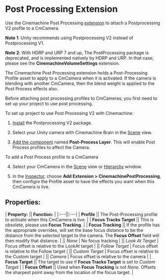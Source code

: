 # Post Processing Extension

Use the Cinemachine Post Processing [extension](CinemachineVirtualCameraExtensions.md) to attach a Postprocessing V2 profile to a CmCamera.

**Note 1**: Unity recommends using Postprocessing V2 instead of Postprocessing V1.

**Note 2**: With HDRP and URP 7 and up, The PostProcessing package is deprecated, and is implemented natively by HDRP and URP.  In that case, please see the __CinemachineVolumeSettings__ extension.

The Cinemachine Post Processing extension holds a Post-Processing Profile asset to apply to a CmCamera when it is activated. If the camera is blending with another CmCamera, then the blend weight is applied to the Post Process effects also.

Before attaching post processing profiles to CmCameras, you first need to set up your project to use post processing. 

To set up project to use Post Processing V2 with Cinemachine:

1. [Install](https://docs.unity3d.com/Packages/com.unity.package-manager-ui@latest/index.html) the Postprocessing V2 package.

2. Select your Unity camera with Cinemachine Brain in the [Scene](https://docs.unity3d.com/Manual/UsingTheSceneView.html) view.

3. [Add the component](https://docs.unity3d.com/Manual/UsingComponents.html) named __Post-Process Layer__.  This will enable Post Process profiles to affect the Camera.

To add a Post Process profile to a CmCamera

4. Select your CmCamera in the [Scene](https://docs.unity3d.com/Manual/UsingTheSceneView.html) view or [Hierarchy](https://docs.unity3d.com/Manual/Hierarchy.html) window.

5. In the [Inspector](https://docs.unity3d.com/Manual/UsingTheInspector.html), choose __Add Extension > CinemachinePostProcessing__, then configre the Profile asset to have the effects you want when this CmCamera is live.

## Properties:

| **Property:** || **Function:** |
|:---||:---|
| __Profile__ || The Post-Processing profile to activate when this CmCamera is live. |
| __Focus Tracks Target__ || This is obsolete, please use __Focus Tracking__. |
| __Focus Tracking__ || If the profile has the appropriate overrides, will set the base focus distance to be the distance from the selected target to the camera.  The __Focus Offset__ field will then modify that distance. |
|| _None_ | No focus tracking |
|| _Look At Target_ | Focus offset is relative to the LookAt target |
|| _Follow Target_ | Focus offset is relative to the Follow target |
|| _Custom Target_ | Focus offset is relative to the Custom target |
|| _Camera_ | Focus offset is relative to the camera |
| __Focus Target__ || The target to use if __Focus Tracks Target__ is set to _Custom Target_ |
| __Focus Offset__ || Used when __Focus Tracking__ is not _None_.  Offsets the sharpest point away from the location of the focus target. |


